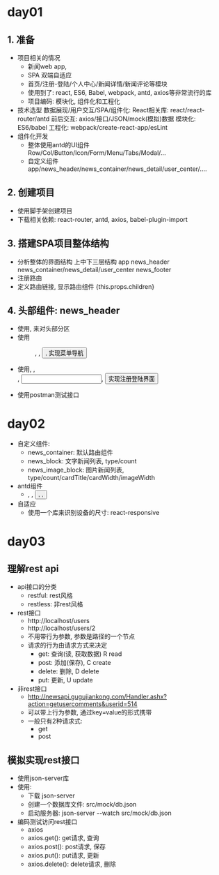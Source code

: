 # day01
## 1. 准备
  * 项目相关的情况
    * 新闻web app, 
    * SPA 双端自适应
    * 首页/注册-登陆/个人中心/新闻详情/新闻评论等模块
    * 使用到了: react, ES6, Babel, webpack, antd, axios等非常流行的库
    * 项目编码: 模块化, 组件化和工程化
  * 技术选型
    数据展现/用户交互/SPA/组件化: React相关库: react/react-router/antd
    前后交互: axios/接口/JSON/mock(模拟)数据
    模块化: ES6/babel
    工程化: webpack/create-react-app/esLint
  * 组件化开发
    * 整体使用antd的UI组件
      Row/Col/Button/Icon/Form/Menu/Tabs/Modal/...
    * 自定义组件
      app/news_header/news_container/news_detail/user_center/....
## 2. 创建项目
  * 使用脚手架创建项目
  * 下载相关依赖: react-router, antd, axios, babel-plugin-import
## 3. 搭建SPA项目整体结构
  * 分析整体的界面结构
    上中下三层结构
    app
      news_header
      news_container/news_detail/user_center
      news_footer
  * 注册路由
      <Router>
        <Route path="/" component={App}>
          <IndexRoute component={NewsContainer}>
          <Router path="/detail/:uniqueKey" component={newsDetail}>
          <Router path="/usercenter" component={UserCenter}>
  * 定义路由链接, 显示路由组件
    <Link to="/detail/1">
    {this.props.children}
## 4. 头部组件: news_header
  * 使用<Row>, <Col>来对头部分区
  * 使用<Menu>, <Icon>, <Button>, <Link> 实现菜单导航
  * 使用<Modal>, <Tabs>, <Form>, <Input>, <Button>实现注册登陆界面
  * 使用postman测试接口
  
# day02
  * 自定义组件: 
    * news_container: 默认路由组件
    * news_block: 文字新闻列表,  type/count
    * news_image_block: 图片新闻列表, type/count/cardTitle/cardWidth/imageWidth
  * antd组件
    * <Row>, <Col>, <Button>, <Tabs>, <Card>
  * 自适应
    * 使用一个库来识别设备的尺寸: react-responsive

# day03
## 理解rest api
  * api接口的分类
    * restful: rest风格
    * restless: 非rest风格
  * rest接口
    * http://localhost/users
    * http://localhost/users/2
    * 不用带行为参数, 参数是路径的一个节点
    * 请求的行为由请求方式来决定
      * get: 查询(读, 获取数据)  R read
      * post: 添加(保存), C create
      * delete: 删除, D delete
      * put: 更新, U update
  * 非rest接口
    * http://newsapi.gugujiankong.com/Handler.ashx?action=getusercomments&userid=514
    * 可以带上行为参数, 通过key=value的形式携带
    * 一般只有2种请求式:
      * get
      * post
## 模拟实现rest接口
  * 使用json-server库
  * 使用:
    * 下载 json-server
    * 创建一个数据库文件: src/mock/db.json
    * 启动服务器: json-server --watch src/mock/db.json
  * 编码测试访问rest接口
    * axios
    * axios.get(): get请求, 查询
    * axios.post(): post请求, 保存
    * axios.put(): put请求, 更新
    * axios.delete(): delete请求, 删除







